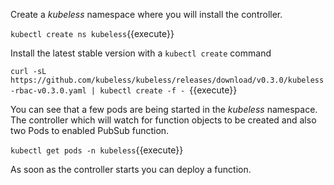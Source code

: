 Create a _kubeless_ namespace where you will install the controller.

`kubectl create ns kubeless`{{execute}}

Install the latest stable version with a `kubectl create` command

`curl -sL https://github.com/kubeless/kubeless/releases/download/v0.3.0/kubeless-rbac-v0.3.0.yaml | kubectl create -f -
`{{execute}}

You can see that a few pods are being started in the _kubeless_ namespace. The controller which will watch for function objects to be created and also two Pods to enabled PubSub function.

`kubectl get pods -n kubeless`{{execute}}

As soon as the controller starts you can deploy a function.
